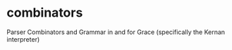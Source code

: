 # combinators
Parser Combinators and Grammar in and for Grace (specifically the Kernan interpreter)

